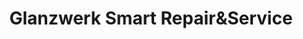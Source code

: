 ---
title: "Glanzwerk Smart Repair&Service"
url: /luedenscheid/glanzwerk-smart-repairundservice/
shop: Autowerkstatt
---